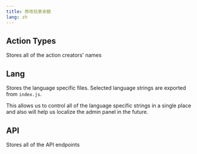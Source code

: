 ```yaml
---
title: 修改玩家余额
lang: zh
---
```


## Action Types

Stores all of the action creators' names

## Lang

Stores the language specific files. Selected language strings are exported from `index.js`.

This allows us to control all of the language specific strings in a single place and also will help us localize the admin panel in the future.

## API

Stores all of the API endpoints

